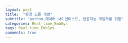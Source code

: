 ```yaml
---
layout: post
title:  "환경 모듈 개발"
subtitle: "python,데이터 사이언티스트, 인공지능 개발자를 위함"
categories: Real-time_EmbSys 
tags: Real-time_EmbSys 
comments: true
---
```


